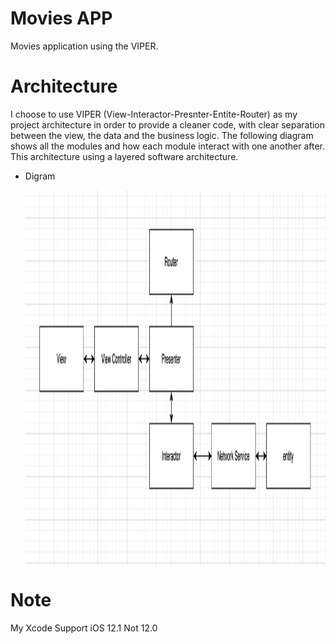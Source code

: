 # Movies APP
Movies application using the VIPER.
# Architecture
I choose to use VIPER (View-Interactor-Presnter-Entite-Router) as my project architecture in order to provide a cleaner code, with clear separation between the view, the data and the business logic. The following diagram shows all the modules and how each module interact with one another after. 
This architecture using a layered software architecture.

* Digram 

  <img align="center" width="1000" height="600" img src="digram.png">
  
  
# Note
My Xcode Support iOS 12.1 Not 12.0
